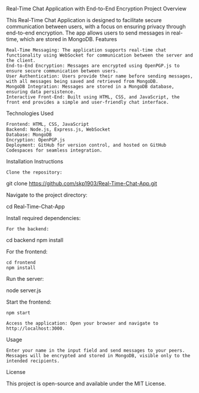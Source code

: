 Real-Time Chat Application with End-to-End Encryption
Project Overview

This Real-Time Chat Application is designed to facilitate secure communication between users, with a focus on ensuring privacy through end-to-end encryption. The app allows users to send messages in real-time, which are stored in MongoDB.
Features

    Real-Time Messaging: The application supports real-time chat functionality using WebSocket for communication between the server and the client.
    End-to-End Encryption: Messages are encrypted using OpenPGP.js to ensure secure communication between users.
    User Authentication: Users provide their name before sending messages, with all messages being saved and retrieved from MongoDB.
    MongoDB Integration: Messages are stored in a MongoDB database, ensuring data persistence.
    Interactive Front-End: Built using HTML, CSS, and JavaScript, the front end provides a simple and user-friendly chat interface.

Technologies Used

    Frontend: HTML, CSS, JavaScript
    Backend: Node.js, Express.js, WebSocket
    Database: MongoDB
    Encryption: OpenPGP.js
    Deployment: GitHub for version control, and hosted on GitHub Codespaces for seamless integration.

Installation Instructions

    Clone the repository:

git clone https://github.com/skp1903/Real-Time-Chat-App.git

Navigate to the project directory:

cd Real-Time-Chat-App

Install required dependencies:

    For the backend:

cd backend
npm install

For the frontend:

    cd frontend
    npm install

Run the server:

node server.js

Start the frontend:

    npm start

    Access the application: Open your browser and navigate to http://localhost:3000.

Usage

    Enter your name in the input field and send messages to your peers.
    Messages will be encrypted and stored in MongoDB, visible only to the intended recipients.

License

This project is open-source and available under the MIT License.
